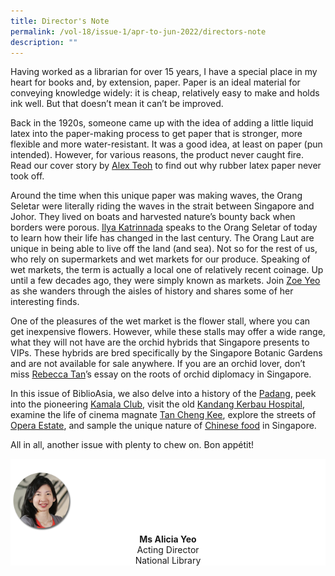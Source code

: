 ```yaml
---
title: Director's Note
permalink: /vol-18/issue-1/apr-to-jun-2022/directors-note
description: ""
---
```

Having worked as a librarian for over 15 years, I have a special place in my heart for books
and, by extension, paper. Paper is an ideal material for conveying knowledge widely: it is
cheap, relatively easy to make and holds ink well. But that doesn’t mean it can’t be improved.

Back in the 1920s, someone came up with the idea of adding a little liquid latex into the
paper-making process to get paper that is stronger, more flexible and more water-resistant.
It was a good idea, at least on paper (pun intended). However, for various reasons, the
product never caught fire. Read our cover story by [Alex Teoh](/vol-18/issue-1/apr-to-jun-2022/rubber-latex-paper) to find out why rubber latex
paper never took off.

Around the time when this unique paper was making waves, the Orang Seletar were
literally riding the waves in the strait between Singapore and Johor. They lived on boats
and harvested nature’s bounty back when borders were porous. [Ilya Katrinnada](/apr-to-jun-2022/vol-18/issue-1/orang-seletar-changing-tides) speaks to
the Orang Seletar of today to learn how their life has changed in the last century.
The Orang Laut are unique in being able to live off the land (and sea). Not so for the
rest of us, who rely on supermarkets and wet markets for our produce. Speaking of wet
markets, the term is actually a local one of relatively recent coinage. Up until a few decades
ago, they were simply known as markets. Join [Zoe Yeo](/apr-to-jun-2022/vol-18/issue-1/story-singapore-changing-wet-markets) as she wanders through the aisles
of history and shares some of her interesting finds.

One of the pleasures of the wet market is the flower stall, where you can get inexpensive
flowers. However, while these stalls may offer a wide range, what they will not have
are the orchid hybrids that Singapore presents to VIPs. These hybrids are bred specifically
by the Singapore Botanic Gardens and are not available for sale anywhere. If you are an
orchid lover, don’t miss [Rebecca Tan](/apr-to-jun-2022/vol-18/issue-1/singapore-orchid-diplomacy)’s essay on the roots of orchid diplomacy in Singapore.

In this issue of BiblioAsia, we also delve into a history of the [Padang](/apr-to-jun-2022/vol-18/issue-1/history-padang), peek into the pioneering [Kamala Club](/apr-to-jun-2022/kamala-club), visit the old [Kandang Kerbau Hospital](/apr-to-jun-2022/vol-18/issue-1/history-kandang-kerbau-hospital), examine the life of cinema
magnate [Tan Cheng Kee](/apr-to-jun-2022/vol-18/issue-1/cinema-pioneer-tan-cheng-kee), explore the streets of [Opera Estate](/apr-to-jun-2022/vol-18/issue-1/history-opera-estate), and sample the unique nature of [Chinese food](/apr-to-jun-2022/vol-18/issue-1/evolution-chinese-food-singapore) in Singapore.

All in all, another issue with plenty to chew on. Bon appétit!


<div style="background-color: white;">
<br>
<img src="/images/vol-17-issue-3/Director.png" style="width: 100px; height: 100px;" />
<center><b>Ms Alicia Yeo</b><br>Acting Director<br>National Library</center>
</div>